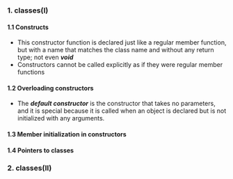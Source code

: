 ### 1. classes(I)
#### 1.1 Constructs
* This constructor function is declared just like a regular member function, 
  but with a name that matches the class name and without any return type; not even ***void***
* Constructors cannot be called explicitly as if they were regular member functions

#### 1.2 Overloading constructors
* The ***default constructor*** is the constructor that takes no parameters, and it is special
  because it is called when an object is declared but is not initialized with any arguments.
  
#### 1.3 Member initialization in constructors
 
#### 1.4 Pointers to classes




### 2. classes(II)
